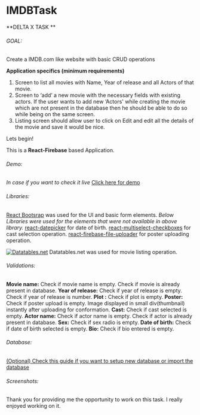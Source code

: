 # IMDBTask

**DELTA X TASK **
###### GOAL:
 Create a IMDB.com like website with basic CRUD operations
 
**Application specifics (minimum requirements)**
1. Screen to list all movies with Name, Year of release and all Actors of that movie.
2. Screen to ‘add’ a new movie with the necessary fields with existing actors. If the user wants to add new ‘Actors' while creating the movie which are not present in the database then he should be able to do so while being on the same screen.
3. Listing screen should allow user to click on Edit and edit all the details of the movie and save it would be nice.

Lets begin!

This is a **React-Firebase** based Application.

###### Demo:
*In case if you want to check it live*
[Click here for demo](https://codesandbox.io/s/github/akshayd21/IMDBTask "Click here for demo")

###### Libraries:
[React Bootsrap](https://react-bootstrap.github.io/ "React Bootsrap") was used for the UI and basic form elements.
*Below Libraries were used for the elements that were not available in above library.*
[react-datepicker](https://www.npmjs.com/package/react-datepicker "react-datepicker") for date of birth.
[react-multiselect-checkboxes](https://www.npmjs.com/package/react-multiselect-checkboxes "react-multiselect-checkboxes") for cast selection operation.
[react-firebase-file-uploader](https://www.npmjs.com/package/react-firebase-file-uploader "react-firebase-file-uploader") for poster uploading operation.

[![Datatables.net](https://avatars3.githubusercontent.com/u/278219?s=30&v=4 "Datatables.net")](https://datatables.net/ "Datatables.net") Datatables.net was used for movie listing operation.

###### Validations:
**Movie name:**
Check if movie name is empty.
Check if movie is already present in database.
**Year of release:**
Check if year of release is empty.
Check if  year of release is number.
**Plot :**
Check if plot is empty.
**Poster:**
Check if poster upload is empty.
Image displayed in small div(thumbnail)  instantly after uploading for conformation.
**Cast:**
Check if cast selected is empty.
**Actor name:**
Check if actor name  is empty.
Check if actor is already present in database.
**Sex:**
Check if sex radio is empty.
**Date of birth:**
Check if date of birth selected is empty.
**Bio:**
Check if bio entered is empty.

###### Database: 
[(Optional) Check this guide if you want to setup new database or import the database ](https://drive.google.com/file/d/1DT7FXYP4dUAtD0KTw5FBOJea65X1rDNO/view?usp=sharing "(Optional) Check this guide if you want to setup new database or import the existing database ")
###### Screenshots:





Thank you for providing me the opportunity to work on this task. I really enjoyed working on it.


























